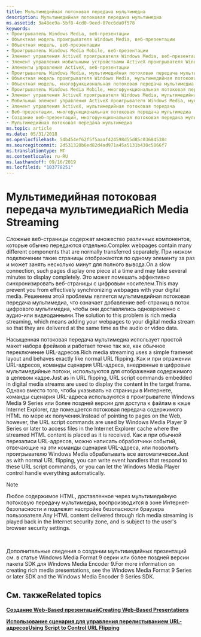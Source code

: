 ```yaml
---
title: Мультимедийная потоковая передача мультимедиа
description: Мультимедийная потоковая передача мультимедиа
ms.assetid: 3a48ee9a-5bf8-4cd0-9eed-07ec6da0f578
keywords:
- Проигрыватель Windows Media, веб-презентации
- Объектная модель проигрывателя Windows Media, веб-презентации
- Объектная модель, веб-презентации
- Проигрыватель Windows Media Mobile, веб-презентации
- Элемент управления ActiveX проигрывателя Windows Media, веб-презентации
- Элемент управления мобильными устройствами ActiveX проигрывателя Windows Media, веб-презентации
- Элементы управления ActiveX, веб-презентации
- Проигрыватель Windows Media, мультимедийная потоковая передача мультимедиа
- Объектная модель проигрывателя Windows Media, мультимедийная потоковая передача мультимедиа
- Объектная модель, многофункциональная потоковая передача мультимедиа
- Проигрыватель Windows Media Mobile, многофункциональная потоковая передача мультимедиа
- Элемент управления ActiveX проигрывателя Windows Media, мультимедийная потоковая передача мультимедиа
- Мобильный элемент управления ActiveX проигрывателя Windows Media, мультимедийная потоковая передача мультимедиа
- Элемент управления ActiveX, мультимедийная потоковая передача
- Веб-презентации, многофункциональная потоковая передача мультимедиа
- Создание веб-презентаций, многофункциональная потоковая передача мультимедиа
- Мультимедийная потоковая передача мультимедиа
ms.topic: article
ms.date: 05/31/2018
ms.openlocfilehash: 54b454ef62f5f5aaaf424598d55d85c03684538c
ms.sourcegitcommit: 2d531328b6ed82d4ad971a45a5131b430c5866f7
ms.translationtype: MT
ms.contentlocale: ru-RU
ms.lasthandoff: 09/16/2019
ms.locfileid: "103778251"
---
```

# <a name="rich-media-streaming"></a><span data-ttu-id="b22ce-120">Мультимедийная потоковая передача мультимедиа</span><span class="sxs-lookup"><span data-stu-id="b22ce-120">Rich Media Streaming</span></span>

<span data-ttu-id="b22ce-121">Сложные веб-страницы содержат множество различных компонентов, которые обычно передаются отдельно.</span><span class="sxs-lookup"><span data-stu-id="b22ce-121">Complex webpages contain many different components that are normally transferred separately.</span></span> <span data-ttu-id="b22ce-122">При низком подключении такие страницы отображаются по одному элементу за раз и может занять несколько минут для полного вывода.</span><span class="sxs-lookup"><span data-stu-id="b22ce-122">On a slow connection, such pages display one piece at a time and may take several minutes to display completely.</span></span> <span data-ttu-id="b22ce-123">Это может помешать эффективно синхронизировать веб-страницы с цифровым носителем.</span><span class="sxs-lookup"><span data-stu-id="b22ce-123">This may prevent you from effectively synchronizing webpages with your digital media.</span></span> <span data-ttu-id="b22ce-124">Решением этой проблемы является мультимедийная потоковая передача мультимедиа, что означает добавление веб-страниц в поток цифрового мультимедиа, чтобы они доставлялись одновременно с аудио-или видеоданными.</span><span class="sxs-lookup"><span data-stu-id="b22ce-124">The solution to this problem is rich media streaming, which means adding your webpages to your digital media stream so that they are delivered at the same time as the audio or video data.</span></span>

<span data-ttu-id="b22ce-125">Насыщенная потоковая передача мультимедиа использует простой макет набора фреймов и работает точно так же, как обычное переключение URL-адресов.</span><span class="sxs-lookup"><span data-stu-id="b22ce-125">Rich media streaming uses a simple frameset layout and behaves exactly like normal URL flipping.</span></span> <span data-ttu-id="b22ce-126">Как и при отражении URL-адресов, команды сценария URL-адреса, внедренные в цифровые мультимедийные потоки, используются для отображения содержимого в целевом кадре.</span><span class="sxs-lookup"><span data-stu-id="b22ce-126">Just as in URL flipping, URL script commands embedded in digital media streams are used to display the content in the target frame.</span></span> <span data-ttu-id="b22ce-127">Однако вместо того, чтобы указывать на страницы в Интернете, команды сценария URL-адреса используются в проигрывателе Windows Media 9 Series или более поздней версии для доступа к файлам в кэше Internet Explorer, где помещается потоковая передача содержимого HTML по мере их получения.</span><span class="sxs-lookup"><span data-stu-id="b22ce-127">Instead of pointing to pages on the Web, however, the URL script commands are used by Windows Media Player 9 Series or later to access files in the Internet Explorer cache where the streamed HTML content is placed as it is received.</span></span> <span data-ttu-id="b22ce-128">Как и при обычной перезаписи URL-адресов, можно написать обработчики событий, отвечающие на эти команды сценария URL-адреса, или позволить проигрывателю Windows Media обрабатывать все автоматически.</span><span class="sxs-lookup"><span data-stu-id="b22ce-128">Just as with normal URL flipping, you can write event handlers that respond to these URL script commands, or you can let the Windows Media Player control handle everything automatically.</span></span>

> [!Note]  
> <span data-ttu-id="b22ce-129">Любое содержимое HTML, доставленное через мультимедийную потоковую передачу мультимедиа, воспроизводится в зоне Интернет-безопасности и подлежит настройке безопасности браузера пользователя.</span><span class="sxs-lookup"><span data-stu-id="b22ce-129">Any HTML content delivered through rich media streaming is played back in the Internet security zone, and is subject to the user's browser security settings.</span></span>

 

<span data-ttu-id="b22ce-130">Дополнительные сведения о создании мультимедийных презентаций см. в статье Windows Media Format 9 серии или более поздней версии пакета SDK для Windows Media Encoder 9.</span><span class="sxs-lookup"><span data-stu-id="b22ce-130">For more information on creating rich media presentations, see the Windows Media Format 9 Series or later SDK and the Windows Media Encoder 9 Series SDK.</span></span>

## <a name="related-topics"></a><span data-ttu-id="b22ce-131">См. также</span><span class="sxs-lookup"><span data-stu-id="b22ce-131">Related topics</span></span>

<dl> <dt>

[<span data-ttu-id="b22ce-132">**Создание Web-Based презентаций**</span><span class="sxs-lookup"><span data-stu-id="b22ce-132">**Creating Web-Based Presentations**</span></span>](creating-web-based-presentations.md)
</dt> <dt>

[<span data-ttu-id="b22ce-133">**Использование сценария для управления перелистыванием URL-адресов**</span><span class="sxs-lookup"><span data-stu-id="b22ce-133">**Using Script to Control URL Flipping**</span></span>](using-script-to-control-url-flipping.md)
</dt> </dl>

 

 




